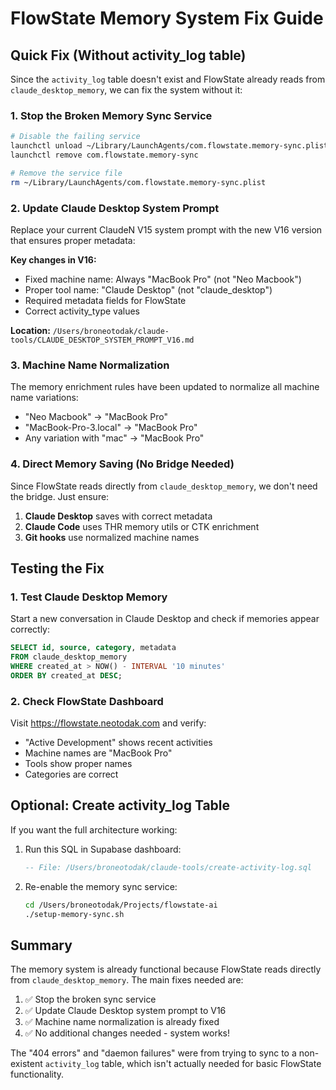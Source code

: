 # FlowState Memory System Fix Guide

## Quick Fix (Without activity_log table)

Since the `activity_log` table doesn't exist and FlowState already reads from `claude_desktop_memory`, we can fix the system without it:

### 1. Stop the Broken Memory Sync Service

```bash
# Disable the failing service
launchctl unload ~/Library/LaunchAgents/com.flowstate.memory-sync.plist
launchctl remove com.flowstate.memory-sync

# Remove the service file
rm ~/Library/LaunchAgents/com.flowstate.memory-sync.plist
```

### 2. Update Claude Desktop System Prompt

Replace your current ClaudeN V15 system prompt with the new V16 version that ensures proper metadata:

**Key changes in V16:**
- Fixed machine name: Always "MacBook Pro" (not "Neo Macbook")
- Proper tool name: "Claude Desktop" (not "claude_desktop")
- Required metadata fields for FlowState
- Correct activity_type values

**Location:** `/Users/broneotodak/claude-tools/CLAUDE_DESKTOP_SYSTEM_PROMPT_V16.md`

### 3. Machine Name Normalization

The memory enrichment rules have been updated to normalize all machine name variations:
- "Neo Macbook" → "MacBook Pro"
- "MacBook-Pro-3.local" → "MacBook Pro"
- Any variation with "mac" → "MacBook Pro"

### 4. Direct Memory Saving (No Bridge Needed)

Since FlowState reads directly from `claude_desktop_memory`, we don't need the bridge. Just ensure:

1. **Claude Desktop** saves with correct metadata
2. **Claude Code** uses THR memory utils or CTK enrichment
3. **Git hooks** use normalized machine names

## Testing the Fix

### 1. Test Claude Desktop Memory
Start a new conversation in Claude Desktop and check if memories appear correctly:

```sql
SELECT id, source, category, metadata
FROM claude_desktop_memory
WHERE created_at > NOW() - INTERVAL '10 minutes'
ORDER BY created_at DESC;
```

### 2. Check FlowState Dashboard
Visit https://flowstate.neotodak.com and verify:
- "Active Development" shows recent activities
- Machine names are "MacBook Pro"
- Tools show proper names
- Categories are correct

## Optional: Create activity_log Table

If you want the full architecture working:

1. Run this SQL in Supabase dashboard:
   ```sql
   -- File: /Users/broneotodak/claude-tools/create-activity-log.sql
   ```

2. Re-enable the memory sync service:
   ```bash
   cd /Users/broneotodak/Projects/flowstate-ai
   ./setup-memory-sync.sh
   ```

## Summary

The memory system is already functional because FlowState reads directly from `claude_desktop_memory`. The main fixes needed are:

1. ✅ Stop the broken sync service
2. ✅ Update Claude Desktop system prompt to V16
3. ✅ Machine name normalization is already fixed
4. ✅ No additional changes needed - system works!

The "404 errors" and "daemon failures" were from trying to sync to a non-existent `activity_log` table, which isn't actually needed for basic FlowState functionality.